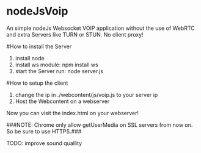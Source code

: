 # nodeJsVoip
An simple nodeJs Websocket VOIP application without the use of WebRTC and extra Servers like TURN or STUN. No client proxy!

#How to install the Server
1. install node
2. install ws module: npm install ws
3. start the Server run: node server.js

#How to setup the client
1. change the ip in ./webcontent/js/voip.js to your server ip
2. Host the Webcontent on a webserver

Now you can visit the index.html on your webserver!

###NOTE: Chrome only allow getUserMedia on SSL servers from now on. So be sure to use HTTPS.###

TODO: improve sound quallity
